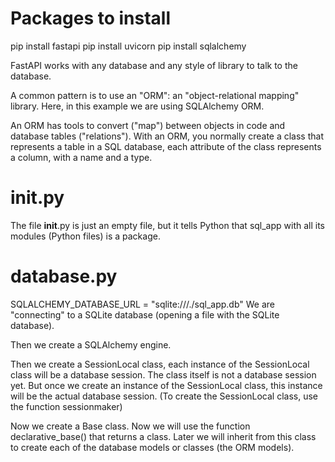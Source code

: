 <!-- uvicorn sql_app.main:app --reload -->
# Packages to install
pip install fastapi
pip install uvicorn
pip install sqlalchemy


FastAPI works with any database and any style of library to talk to the database.

A common pattern is to use an "ORM": an "object-relational mapping" library.
Here, in this example we are using SQLAlchemy ORM.

An ORM has tools to convert ("map") between objects in code and database tables ("relations").
With an ORM, you normally create a class that represents a table in a SQL database, each attribute of the class represents a column, with a name and a type.


# __init__.py
The file __init__.py is just an empty file, but it tells Python that sql_app with all its modules (Python files) is a package.


# database.py
SQLALCHEMY_DATABASE_URL = "sqlite:///./sql_app.db"
We are "connecting" to a SQLite database (opening a file with the SQLite database).

Then we create a SQLAlchemy engine.

Then we create a SessionLocal class, each instance of the SessionLocal class will be a database session. The class itself is not a database session yet.
But once we create an instance of the SessionLocal class, this instance will be the actual database session.
(To create the SessionLocal class, use the function sessionmaker)

Now we create a Base class.
Now we will use the function declarative_base() that returns a class.
Later we will inherit from this class to create each of the database models or classes (the ORM models).